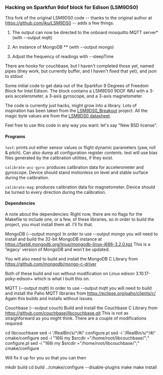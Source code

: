 ### Hacking on Sparkfun 9dof block for Edison (LSM9DS0)

This fork of the original LSM9DS0 code -- thanks to the original author at https://github.com/jku/LSM9DS0 -- adds a few things. 

1) The output can now be directed to the onboard mosquitto MQTT server* (with --output mqtt)

2) An instance of MongoDB ** (with --output mongo)

3) Adjust the frequency of readings with --sleepTime <seconds>
    

There are hooks for couchbase, but I haven't completed those yet, named pipes (they work, but currently buffer, and I haven't fixed that yet), and json to stdout

Some initial code to get data out of the Sparkfun 9 Degrees of Freedom
Block for Intel Edison. The block contains a LSM9DS0 9DOF IMU with a
3-axis accelerometer, a 3-axis gyroscope, and a 3-axis magnetometer.

The code is currently just hacks, might grow into a library. Lots of
inspiration has been taken from the
[LSM9DS0_Breakout](https://github.com/sparkfun/LSM9DS0_Breakout)
project. All the magic byte values are from the [LSM9DS0 datasheet](http://www.st.com/st-web-ui/static/active/en/resource/technical/document/datasheet/DM00087365.pdf).

Feel free to use this code in any way you want: let's say "New BSD license".

#### Programs

`test`: prints out either sensor values or flight dynamic parameters (yaw,
roll & pitch). Can also dump all configuration register contents. test will
use bias files generated by the calibration utilities, if they exist.

`calibrate-acc-gyro`: produces calibration data for accelerometer and
gyroscope. Device should stand motionless on level and stable
surface during the calibration.

`calibrate-mag`: produces calibration data for magnetometer. Device
should be turned to every direction during the calibration.


#### Dependencies

A note about the dependencies: Right now, there are no flags for the Makefile to include one, or a few, of these libraries, so in order to build the project, you must install them all. I'll fix that.

MongoDB (--output mongo)
In order to use --output mongo you will need to install and build the 32-bit MongoDB instance at https://fastdl.mongodb.org/linux/mongodb-linux-i686-3.2.0.tgz 
This is a 'legacy' version of MongoDB and won't be updated. 

You will also need to build and install the MongoDB C Library from https://github.com/mongodb/mongo-c-driver 

Both of these build and run without modification on Linux edison 3.10.17-poky-edison+ which is what I built this on.

MQTT (--output mqtt)
In order to use --output mqtt you will need to build and install the Paho MQTT libraries from https://eclipse.org/paho/clients/c/
Again this builds and installs without issues.

Couchbase (--output couch)
Build and install the Couchbase C Library from  https://github.com/couchbase/libcouchbase.git This is not as straighforward as you might think. There are a couple of modifications required:

cd libcouchbase
sed -i '/RealBin/s/^/#/' configure.pl
sed -i '/RealBin/s/^/#/' cmake/configure
sed -i "166i my \$srcdir =\"/home/root/libcouchbase/\";" configure.pl
sed -i "166i my \$srcdir =\"/home/root/libcouchbase/\";" cmake/configure

Will fix it up for you so that you can then 

mkdir build
cd build 
../cmake/configure --disable-plugins
make
make install
